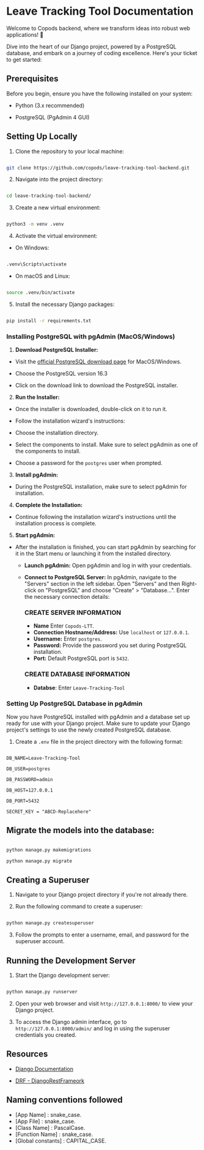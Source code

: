 # Leave Tracking Tool Documentation

Welcome to Copods backend, where we transform ideas into robust web applications! 🚀

Dive into the heart of our Django project, powered by a PostgreSQL database, and embark on a journey of coding excellence. Here's your ticket to get started:

## Prerequisites

Before you begin, ensure you have the following installed on your system:

- Python (3.x recommended)

- PostgreSQL (PgAdmin 4 GUI)

## Setting Up Locally

1. Clone the repository to your local machine:

```bash

git clone https://github.com/copods/leave-tracking-tool-backend.git

```

2. Navigate into the project directory:

```bash

cd leave-tracking-tool-backend/

```

3. Create a new virtual environment:

```bash

python3 -m venv .venv

```

4. Activate the virtual environment:

- On Windows:

```bash

.venv\Scripts\activate

```

- On macOS and Linux:

```bash

source .venv/bin/activate

```

5. Install the necessary Django packages:

```bash

pip install -r requirements.txt

```

### Installing PostgreSQL with pgAdmin (MacOS/Windows)

1.  **Download PostgreSQL Installer:**

- Visit the [official PostgreSQL download page](https://www.enterprisedb.com/downloads/postgres-postgresql-downloads) for MacOS/Windows.

- Choose the PostgreSQL version 16.3

- Click on the download link to download the PostgreSQL installer.

2.  **Run the Installer:**

- Once the installer is downloaded, double-click on it to run it.

- Follow the installation wizard's instructions:

- Choose the installation directory.

- Select the components to install. Make sure to select pgAdmin as one of the components to install.

- Choose a password for the `postgres` user when prompted.

3.  **Install pgAdmin:**

- During the PostgreSQL installation, make sure to select pgAdmin for installation.

4.  **Complete the Installation:**

- Continue following the installation wizard's instructions until the installation process is complete.

5.  **Start pgAdmin:**

- After the installation is finished, you can start pgAdmin by searching for it in the Start menu or launching it from the installed directory.

  - **Launch pgAdmin:** Open pgAdmin and log in with your credentials.
  - **Connect to PostgreSQL Server:** In pgAdmin, navigate to the "Servers" section in the left sidebar. Open "Servers" and then Right-click on "PostgreSQL" and choose "Create" > "Database...". Enter the necessary connection details:

    ### CREATE SERVER INFORMATION

    - **Name** Enter `Copods-LTT`.
    - **Connection Hostname/Address:** Use `localhost` or `127.0.0.1`.
    - **Username:** Enter `postgres`.
    - **Password:** Provide the password you set during PostgreSQL installation.
    - **Port:** Default PostgreSQL port is `5432`.

    ### CREATE DATABASE INFORMATION

    - **Databse**: Enter `Leave-Tracking-Tool`

### Setting Up PostgreSQL Database in pgAdmin

Now you have PostgreSQL installed with pgAdmin and a database set up ready for use with your Django project. Make sure to update your Django project's settings to use the newly created PostgreSQL database.

1. Create a `.env` file in the project directory with the following format:

```plaintext

DB_NAME=Leave-Tracking-Tool

DB_USER=postgres

DB_PASSWORD=admin

DB_HOST=127.0.0.1

DB_PORT=5432

SECRET_KEY = "ABCD-Replacehere"

```

## Migrate the models into the database:

```bash

python manage.py makemigrations

python manage.py migrate

```

## Creating a Superuser

1. Navigate to your Django project directory if you're not already there.

2. Run the following command to create a superuser:

```bash

python manage.py createsuperuser

```

3. Follow the prompts to enter a username, email, and password for the superuser account.

## Running the Development Server

1. Start the Django development server:

```bash

python manage.py runserver

```

2. Open your web browser and visit `http://127.0.0.1:8000/` to view your Django project.

3. To access the Django admin interface, go to `http://127.0.0.1:8000/admin/` and log in using the superuser credentials you created.

## Resources

- [Django Documentation](https://docs.djangoproject.com/en/stable/)

- [DRF - DjangoRestFrameork](https://www.django-rest-framework.org/)

## Naming conventions followed

- [App Name] : snake_case.
- [App File] : snake_case.
- [Class Name] : PascalCase.
- [Function Name] : snake_case.
- [Global constants] : CAPITAL_CASE.
